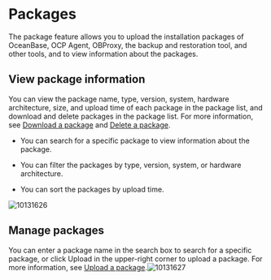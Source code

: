 Packages
=============================

The package feature allows you to upload the installation packages of OceanBase, OCP Agent, OBProxy, the backup and restoration tool, and other tools, and to view information about the packages.

View package information
---------------------------------------------

You can view the package name, type, version, system, hardware architecture, size, and upload time of each package in the package list, and download and delete packages in the package list. For more information, see [Download a package](../7.manage-software-packages/2.download-the-software-package.md) and [Delete a package](../7.manage-software-packages/3.delete-software-packages.md).

* You can search for a specific package to view information about the package.



* You can filter the packages by type, version, system, or hardware architecture.



* You can sort the packages by upload time.






![10131626](https://help-static-aliyun-doc.aliyuncs.com/assets/img/en-US/1614306461/p338371.png)

Manage packages
------------------------------------

You can enter a package name in the search box to search for a specific package, or click Upload in the upper-right corner to upload a package. For more information, see [Upload a package](../7.manage-software-packages/1.upload-a-software-package.md).![10131627](https://help-static-aliyun-doc.aliyuncs.com/assets/img/en-US/1614306461/p338373.png)

